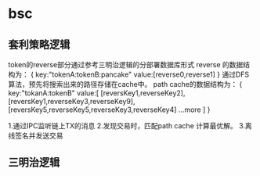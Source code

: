 # bsc
## 套利策略逻辑
token的reverse部分通过参考三明治逻辑的分部署数据库形式
reverse 的数据结构为：
{
    key:"tokenA:tokenB:pancake"
    value:[reverse0,reverse1]
}
通过DFS算法，预先将搜索出来的路径存储在cache中。
path cache的数据结构为：
{
    key:"tokanA:tokenB"
    value:[
        [reversKey1,reverseKey2],
        [reversKey1,reverseKey3,reverseKey9],
        [reversKey5,reverseKey5,reverseKey3,reverseKey4]
        ...more
        ]
}

1.通过IPC监听链上TX的消息
2.发现交易时，匹配path cache  计算最优解。
3.离线签名并发送交易







## 三明治逻辑
